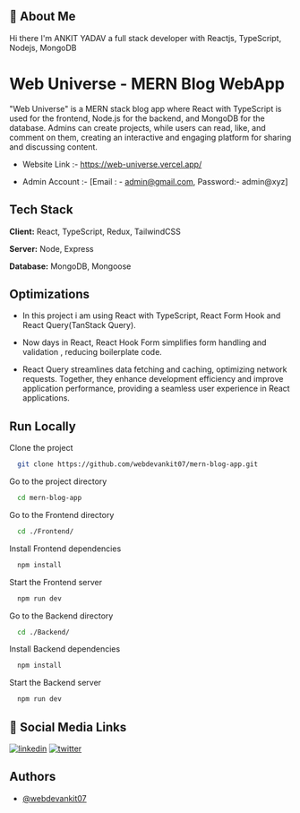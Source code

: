 
## 🚀 About Me
Hi there I'm ANKIT YADAV a full stack developer with Reactjs, TypeScript, Nodejs, MongoDB


# Web Universe - MERN Blog WebApp

"Web Universe" is a MERN stack blog app where React with TypeScript is used for the frontend, Node.js for the backend, and MongoDB for the database. Admins can create projects, while users can read, like, and comment on them, creating an interactive and engaging platform for sharing and discussing content.

- Website Link :- https://web-universe.vercel.app/

- Admin Account :- [Email : - admin@gmail.com, Password:- admin@xyz] 

## Tech Stack

**Client:** React, TypeScript, Redux, TailwindCSS

**Server:** Node, Express

**Database:** MongoDB, Mongoose



## Optimizations


- In this project i am using React with TypeScript, React Form Hook and React Query(TanStack Query). 

- Now days in React, React Hook Form simplifies form handling and validation , reducing boilerplate code. 

 - React Query streamlines data fetching and caching, optimizing network requests. Together, they enhance development efficiency and improve application performance, providing a seamless user experience in React applications.


## Run Locally

Clone the project

```bash
  git clone https://github.com/webdevankit07/mern-blog-app.git
```

Go to the project directory

```bash
  cd mern-blog-app
```

Go to the Frontend directory

```bash
  cd ./Frontend/
```

Install Frontend dependencies

```bash
  npm install
```

Start the Frontend server

```bash
  npm run dev
```

Go to the Backend directory

```bash
  cd ./Backend/
```

Install Backend dependencies

```bash
  npm install
```

Start the Backend server

```bash
  npm run dev
```


## 🔗 Social Media Links
[![linkedin](https://img.shields.io/badge/linkedin-0A66C2?style=for-the-badge&logo=linkedin&logoColor=white)](https://www.linkedin.com/in/webdevankit/)
[![twitter](https://img.shields.io/badge/twitter-1DA1F2?style=for-the-badge&logo=twitter&logoColor=white)](https://twitter.com/webdev_ankit)


## Authors

- [@webdevankit07](https://www.github.com/webdevankit07)

